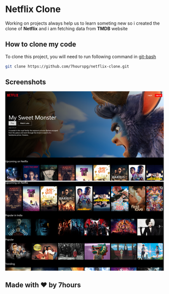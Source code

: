 
# Netflix Clone

Working on projects always help us to learn someting new so i created the clone of **Netflix** and i am fetching data from **TMDB** website 


## How to clone my code 

To clone this project, you will need to run following command in [git-bash](https://gitforwindows.org/)

```bash
git clone https://github.com/7hourspg/netflix-clone.git
```




## Screenshots

<img src="screenshots/Screenshot (52).png" alt="My"/><img src="screenshots/Screenshot (53).png" alt="My" />

## Made with ❤️ by 7hours